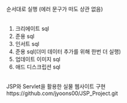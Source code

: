 순서대로 실행 (에러 문구가 떠도 상관 없음) <br><br>

1. 크리에이트 sql<br>
2. 준용 sql<br>
3. 인서트 sql<br>
4. 준용 sql(더미 데이터 추가를 위해 한번 더 실행)<br>
5. 업데이트 이미지 sql<br>
6. 애드 디스크립션 sql<br>
<br>
JSP와 Servlet을 활용한 실물 웹사이트 구현<br>
https://github.com/jyoons00/JSP_Project.git<br>
